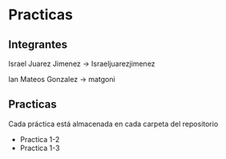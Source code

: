 # Practicas

## Integrantes

Israel Juarez Jimenez -> Israeljuarezjimenez

Ian Mateos Gonzalez -> matgoni

## Practicas

Cada práctica está almacenada en cada carpeta del repositorio

- Practica 1-2
- Practica 1-3
